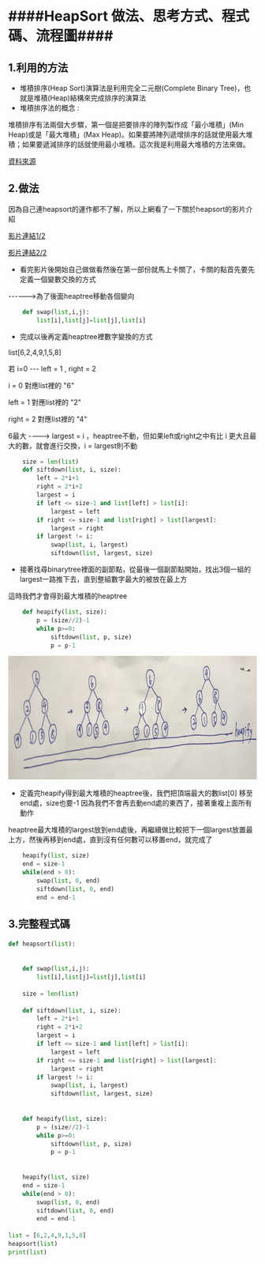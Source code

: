 ####HeapSort 做法、思考方式、程式碼、流程圖####
===

1.利用的方法 
---
* 堆積排序(Heap Sort)演算法是利用完全二元樹(Complete Binary Tree)，也就是堆積(Heap)結構來完成排序的演算法
* 堆積排序法的概念 :

堆積排序有法兩個大步驟，第一個是把要排序的陣列製作成「最小堆積」(Min Heap)或是「最大堆積」(Max Heap)。如果要將陣列遞增排序的話就使用最大堆積；如果要遞減排序的話就使用最小堆積。這次我是利用最大堆積的方法來做。

[資料來源](https://magiclen.org/heap-sort/)

2.做法
----------
因為自己連heapsort的運作都不了解，所以上網看了一下關於heapsort的影片介紹

[影片連結1/2](https://www.youtube.com/watch?v=S15YazRsjIE&feature=youtu.be)

[影片連結2/2](https://www.youtube.com/watch?v=DO8Vs-sd4Bo)

* 看完影片後開始自己做做看然後在第一部份就馬上卡關了，卡關的點首先要先定義一個變數交換的方式

------>為了後面heaptree移動各個變向

```py
    def swap(list,i,j):
        list[i],list[j]=list[j],list[i] 
```

* 完成以後再定義heaptree裡數字變換的方式

list[6,2,4,9,1,5,8]

若 i=0 --- left = 1 , right = 2

i = 0 對應list裡的 "6"

left = 1 對應list裡的 "2"

right = 2 對應list裡的 "4"

6最大  ----> largest = i ，heaptree不動，但如果left或right之中有比 i 更大且最大的數，就會進行交換，i = largest則不動

```py
    size = len(list)  
    def siftdown(list, i, size):
        left = 2*i+1
        right = 2*i+2
        largest = i
        if left <= size-1 and list[left] > list[i]:
            largest = left
        if right <= size-1 and list[right] > list[largest]:
            largest = right
        if largest != i:
            swap(list, i, largest)
            siftdown(list, largest, size)
```

* 接著找尋binarytree裡面的副節點，從最後一個副節點開始，找出3個一組的largest一路推下去，直到整組數字最大的被放在最上方

這時我們才會得到最大堆積的heaptree

```py
    def heapify(list, size):
        p = (size//2)-1
        while p>=0:
            siftdown(list, p, size)
            p = p-1
```
<img src = "https://github.com/06170230/lulu/blob/master/image/heapify.jpg" height =250 weight = 500>

* 定義完heapify得到最大堆積的heaptree後，我們把頂端最大的數list[0] 移至end處，size也要-1 因為我們不會再去動end處的東西了，接著重複上面所有動作

heaptree最大堆積的largest放到end處後，再繼續做比較把下一個largest放置最上方，然後再移到end處，直到沒有任何數可以移置end，就完成了

```py
    heapify(list, size)
    end = size-1
    while(end > 0):
        swap(list, 0, end)
        siftdown(list, 0, end)
        end = end-1
```

3.完整程式碼
-----
```py
def heapsort(list):
    

    def swap(list,i,j):
        list[i],list[j]=list[j],list[i] 
        
    size = len(list)  
    
    def siftdown(list, i, size):
        left = 2*i+1
        right = 2*i+2
        largest = i
        if left <= size-1 and list[left] > list[i]:
            largest = left
        if right <= size-1 and list[right] > list[largest]:
            largest = right
        if largest != i:
            swap(list, i, largest)
            siftdown(list, largest, size)
        
        
    def heapify(list, size):
        p = (size//2)-1
        while p>=0:
            siftdown(list, p, size)
            p = p-1


    heapify(list, size)
    end = size-1
    while(end > 0):
        swap(list, 0, end)
        siftdown(list, 0, end)
        end = end-1

list = [6,2,4,9,1,5,8]
heapsort(list)
print(list)
```
